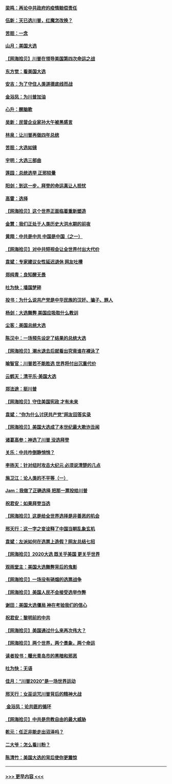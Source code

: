 #### [梁鸣：再论中共政府的疫情赔偿责任](../pages/nsc993/n12553012.md?t=11162351) 
#### [伍新：天已选川普，红魔怎改换？](../pages/nsc993/n12552970.md?t=11162351) 
#### [苦胆：一念](../pages/nsc993/n12552957.md?t=11162351) 
#### [山月：美国大选](../pages/nsc993/n12552446.md?t=11162351) 
#### [【网海拾贝】川普在领导美国第四次命运之战](../pages/nsc993/n12551973.md?t=11162351) 
#### [东方觉：看美国大选](../pages/nsc993/n12551647.md?t=11162351) 
#### [安吉：为了守住人类道德底线而战](../pages/nsc993/n12551111.md?t=11162351) 
#### [金浴凤：为川普加油](../pages/nsc993/n12551085.md?t=11162351) 
#### [心升：醒脑歌](../pages/nsc993/n12550984.md?t=11162351) 
#### [吴新：民营企业家孙大午被黑感言](../pages/nsc993/n12550656.md?t=11162351) 
#### [林泉：让川普再做四年总统](../pages/nsc993/n12550640.md?t=11162351) 
#### [苦胆：大选如镜](../pages/nsc993/n12550630.md?t=11162351) 
#### [宇明：大选三部曲](../pages/nsc993/n12550603.md?t=11162351) 
#### [莲园：总统选举 正邪较量](../pages/nsc993/n12550594.md?t=11162351) 
#### [阳剑：到这一步，拜登的命运真让人担忧](../pages/nsc993/n12549093.md?t=11162351) 
#### [高雷：选择](../pages/nsc993/n12549087.md?t=11162351) 
#### [【网海拾贝】这个世界正面临着重新塑造](../pages/nsc993/n12548326.md?t=11162351) 
#### [金慧：我们正处于人类历史大洪水期的前夜](../pages/nsc993/n12547914.md?t=11162351) 
#### [黄翔：中共是中共 中国是中国（之一）](../pages/nsc993/n12547576.md?t=11162351) 
#### [【网海拾贝】对中共短视会让全世界付出大代价](../pages/nsc993/n12546043.md?t=11162351) 
#### [袁斌：专家建议女性延迟退休 网友吐槽](../pages/nsc993/n12545424.md?t=11162351) 
#### [郑纯青：良知醒无畏](../pages/nsc993/n12545394.md?t=11162351) 
#### [吐为快：墙国梦碎](../pages/nsc993/n12545309.md?t=11162351) 
#### [投书：为什么说共产党是中华民族的汉奸、骗子、罪人](../pages/nsc993/n12545089.md?t=11162351) 
#### [杨剑：大选舞弊 美国应吸取什么教训](../pages/nsc993/n12543937.md?t=11162351) 
#### [尘客：美国总统大选](../pages/nsc993/n12543828.md?t=11162351) 
#### [陈汉中：一场预先设定了结果的总统大选](../pages/nsc993/n12543564.md?t=11162351) 
#### [【网海拾贝】潮水退去后就看出究竟谁在裸泳了](../pages/nsc993/n12543321.md?t=11162351) 
#### [喻智官：川普若不能胜选 世界将付出沉重代价](../pages/nsc993/n12541352.md?t=11162351) 
#### [云鹤天：清平乐‧美国大选](../pages/nsc993/n12540916.md?t=11162351) 
#### [郑法途：挺川普](../pages/nsc993/n12540898.md?t=11162351) 
#### [【网海拾贝】守住美国宪政 才有未来](../pages/nsc993/n12540423.md?t=11162351) 
#### [袁斌：“你为什么讨厌共产党”网友回答实录](../pages/nsc993/n12540208.md?t=11162351) 
#### [【网海拾贝】美国大选成了本世纪最大欺诈丑闻](../pages/nsc993/n12538029.md?t=11162351) 
#### [诸葛高参：神选了川普 没选拜登](../pages/nsc993/n12537664.md?t=11162351) 
#### [关乐：中共咋倒静悄悄？](../pages/nsc993/n12537615.md?t=11162351) 
#### [李扬天：针对纽时攻击大纪元 必须说清楚的几点](../pages/nsc993/n12536001.md?t=11162351) 
#### [施卫江：论人类的不平等（一）](../pages/nsc993/n12535700.md?t=11162351) 
#### [Jam：我做了正确选择 把那一票投给川普](../pages/nsc993/n12535743.md?t=11162351) 
#### [祝君安：如果拜登当选](../pages/nsc993/n12535726.md?t=11162351) 
#### [【网海拾贝】这是给全世界选择是非善恶的机会](../pages/nsc993/n12535061.md?t=11162351) 
#### [邢天行：这一字之变诠释了中国当朝乱象玄机](../pages/nsc993/n12533446.md?t=11162351) 
#### [袁斌：左派如何在选票上造假？网友总结七招](../pages/nsc993/n12533180.md?t=11162351) 
#### [【网海拾贝】2020大选 既关乎美国 更关乎世界](../pages/nsc993/n12533161.md?t=11162351) 
#### [观雨堂主：美国大选舞弊背后的鬼影](../pages/nsc993/n12533153.md?t=11162351) 
#### [【网海拾贝】一场没有硝烟的选票战争](../pages/nsc993/n12531883.md?t=11162351) 
#### [【网海拾贝】美国人民不会接受选举作弊](../pages/nsc993/n12528850.md?t=11162351) 
#### [谢田：美国大选僵局 神在考验我们的信心](../pages/nsc993/n12527932.md?t=11162351) 
#### [祝君安：黎明前的中共](../pages/nsc993/n12524071.md?t=11162351) 
#### [【网海拾贝】美国通过什么来再次伟大？](../pages/nsc993/n12523844.md?t=11162351) 
#### [【网海拾贝】两个世界，两个景象，两个命运](../pages/nsc993/n12521419.md?t=11162351) 
#### [读者投书：曝光青岛市的黑暗和邪恶](../pages/nsc993/n12520988.md?t=11162351) 
#### [吐为快：无语](../pages/nsc993/n12518588.md?t=11162351) 
#### [佳月：“川普2020”是一场世界运动](../pages/nsc993/n12518581.md?t=11162351) 
#### [邢天行：女巫诅咒川普背后的精神大战](../pages/nsc993/n12517257.md?t=11162351) 
#### [ 金浴凤：论共匪的循环](../pages/nsc993/n12517133.md?t=11162351) 
#### [【网海拾贝】中共是宗教自由的最大威胁](../pages/nsc993/n12516879.md?t=11162351) 
#### [乾元：任正非能走出沼泽吗？](../pages/nsc993/n12515831.md?t=11162351) 
#### [二大爷：怎么看川粉？](../pages/nsc993/n12515820.md?t=11162351) 
#### [陈清竹：美国大选的背后使你更震惊](../pages/nsc993/n12515589.md?t=11162351) 

----
#### [ >>> 更早内容 <<< ](../indexes/nsc993-earlier.md)
